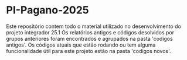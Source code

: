 # PI-Pagano-2025

Este repositório contem todo o material utilizado no desenvolvimento do projeto integrador 25.1
Os relatórios antigos e códigos desolvidos por grupos anteriores foram encontrados e agrupados na pasta 'codigos antigos'.
Os códigos atuais que estão rodando ou tem alguma funcionalidade útil para este projeto estão na pasta 'codigos novos'.

